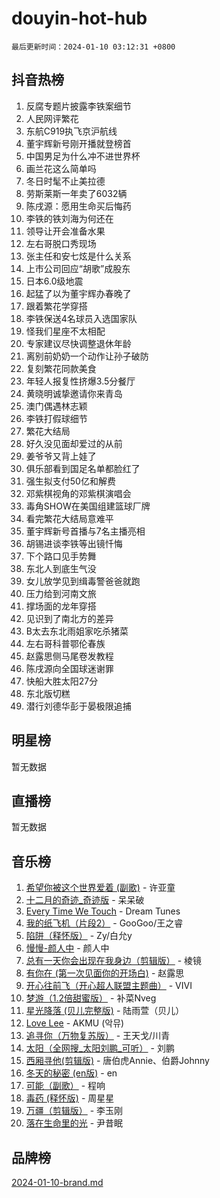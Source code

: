 # douyin-hot-hub

`最后更新时间：2024-01-10 03:12:31 +0800`

## 抖音热榜

1. 反腐专题片披露李铁案细节
1. 人民网评繁花
1. 东航C919执飞京沪航线
1. 董宇辉新号刚开播就登榜首
1. 中国男足为什么冲不进世界杯
1. 画兰花这么简单吗
1. 冬日时髦不止美拉德
1. 劳斯莱斯一年卖了6032辆
1. 陈戌源：愿用生命买后悔药
1. 李铁的铁刘海为何还在
1. 领导让开会准备水果
1. 左右哥脱口秀现场
1. 张主任和安七炫是什么关系
1. 上市公司回应“胡歌”成股东
1. 日本6.0级地震
1. 起猛了以为董宇辉办春晚了
1. 跟着繁花学穿搭
1. 李铁保送4名球员入选国家队
1. 怪我们星座不太相配
1. 专家建议尽快调整退休年龄
1. 离别前奶奶一个动作让孙子破防
1. 复刻繁花同款美食
1. 年轻人报复性挤爆3.5分餐厅
1. 黄晓明诚挚邀请你来青岛
1. 澳门偶遇林志颖
1. 李铁打假球细节
1. 繁花大结局
1. 好久没见面却爱过的从前
1. 姜爷爷又背上娃了
1. 俱乐部看到国足名单都脸红了
1. 强生拟支付50亿和解费
1. 邓紫棋视角的邓紫棋演唱会
1. 毒角SHOW在美国组建篮球厂牌
1. 看完繁花大结局意难平
1. 董宇辉新号首播与7名主播亮相
1. 胡锡进谈李铁等出镜忏悔
1. 下个路口见手势舞
1. 东北人到底生气没
1. 女儿放学见到缉毒警爸爸就跑
1. 压力给到河南文旅
1. 撑场面的龙年穿搭
1. 见识到了南北方的差异
1. B太去东北雨姐家吃杀猪菜
1. 左右哥科普鄂伦春族
1. 赵露思侧马尾卷发教程
1. 陈戌源向全国球迷谢罪
1. 快船大胜太阳27分
1. 东北版切糕
1. 潜行刘德华彭于晏极限追捕

## 明星榜

暂无数据

## 直播榜

暂无数据

## 音乐榜

1. [希望你被这个世界爱着 (副歌)](https://sf86-cdn-tos.douyinstatic.com/obj/tos-cn-ve-2774/oUHCmWQfZlE3QQBKBeD8rCFLpJzPgCpImhsxMt) - 许亚童
1. [十二月的奇迹_奇迹版](https://sf6-cdn-tos.douyinstatic.com/obj/tos-cn-ve-2774/oMslvA9FBzGMGHnyUuoiiUjtIAXfMz6tzwByW8) - 呆呆破
1. [Every Time We Touch](https://sf6-cdn-tos.douyinstatic.com/obj/tos-cn-ve-2774/ogN6lUKQeBBfEVhIOMikG1CcJjugxk1tztZyhP) - Dream Tunes
1. [我的纸飞机（片段2）](https://sf86-cdn-tos.douyinstatic.com/obj/tos-cn-ve-2774/oM2ZrKcg2CD5AeRB2gkeXOFB1IxAGJdZPazYHf) - GooGoo/王之睿
1. [陷阱（释怀版）](https://sf86-cdn-tos.douyinstatic.com/obj/tos-cn-ve-2774/oE8C21LeZrzKLDFfQYgMzx4GAIHageG5IzayY7) - Zy/白允y
1. [慢慢-颜人中](https://sf86-cdn-tos.douyinstatic.com/obj/tos-cn-ve-2774/ocjHNfBXdBxQNC8ZGAeoLMFTUgtBg8bkExunDC) - 颜人中
1. [总有一天你会出现在我身边（剪辑版）](https://sf6-cdn-tos.douyinstatic.com/obj/tos-cn-ve-2774/oMLsHwhWW7CYoAhoWB9EXUQIzNBsfAJxpAoxCU) - 棱镜
1. [有你在 (第一次见面你的开场白)](https://sf86-cdn-tos.douyinstatic.com/obj/tos-cn-ve-2774/oAthrQ3ClJBfI57uBoFEgNDYtNCZ0TSYQQfxQ0) - 赵露思
1. [开心往前飞（开心超人联盟主题曲）](https://sf86-cdn-tos.douyinstatic.com/obj/tos-cn-ve-2774/9d8fb7c82cf1421fb93a9fe925275e0a) - VIVI
1. [梦游（1.2倍甜蜜版）](https://sf86-cdn-tos.douyinstatic.com/obj/tos-cn-ve-2774/o4gyAUm8hwufoEABmwVIiQtHsFuGzAEEWtNMzo) - 补菜Nveg
1. [星光降落 (贝儿完整版)](https://sf3-cdn-tos.douyinstatic.com/obj/tos-cn-ve-2774/okwB9hAwyAtsFFkFBzAX1hOOfQuIoMNs0W2Mwr) - 陆雨萱（贝儿）
1. [Love Lee](https://sf86-cdn-tos.douyinstatic.com/obj/tos-cn-ve-2774/o05GbkJGbCBTdDnMtB0fwOYgkeZp23vrWQDQBS) - AKMU (악뮤)
1. [追寻你（万物复苏版）](https://sf86-cdn-tos.douyinstatic.com/obj/tos-cn-ve-2774/oYeAZJsbjIDit9APmBg8u6uDUQnHmoCf3gbo74) - 王天戈/川青
1. [太阳（全网搜_太阳刘鹏_可听）](https://sf86-cdn-tos.douyinstatic.com/obj/tos-cn-ve-2774/ogWbyIQnlBFImVbeDocRdCIYtBHlbJXgfZMvgz) - 刘鹏
1. [西厢寻他(剪辑版)](https://sf86-cdn-tos.douyinstatic.com/obj/tos-cn-ve-2774/oUsAVfAQKlRNxEv5qxvIB8o5qmIWUcXbzJKJhw) - 唐伯虎Annie、伯爵Johnny
1. [冬天的秘密 (en版)](https://sf86-cdn-tos.douyinstatic.com/obj/tos-cn-ve-2774/okIuMHDdzyf3FjGK4Lphe1vfHcQaPIHAg0Z4CR) - en
1. [可能（副歌）](https://sf86-cdn-tos.douyinstatic.com/obj/tos-cn-ve-2774/cde1731888894259b333569393c2fb51) - 程响
1. [毒药 (释怀版)](https://sf3-cdn-tos.douyinstatic.com/obj/tos-cn-ve-2774/oYILMEAzspdZBIzy4frJNB8ZHPHWAhiwowd4Ad) - 周星星
1. [万疆（剪辑版）](https://sf3-cdn-tos.douyinstatic.com/obj/tos-cn-ve-2774/ooG7oVgFlDTelKCjCsTTobQvbdtj1BBQXnfZd8) - 李玉刚
1. [落在生命里的光](https://sf86-cdn-tos.douyinstatic.com/obj/tos-cn-ve-2774/d9ffa8c090124ea58bb10df9b510c01d) - 尹昔眠

## 品牌榜

[2024-01-10-brand.md](2024-01-10-brand.md)
